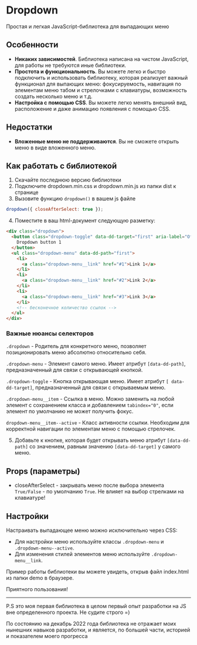 # Dropdown

Простая и легкая JavaScript-библиотека для выпадающих меню

## Особенности

- **Никаких зависимостей**. Библиотека написана на чистом JavaScript, для работы не требуются иные библиотеки.
- **Простота и функциональность**. Вы можете легко и быстро подключить и использовать библиотеку, которая реализует важный функционал для выпающих меню: фокусируемость, навигация по элементам меню табом и стрелочками с клавиатуры, возможность создать несколько меню и т.д.
- **Настройка с помощью CSS**. Вы можете легко менять внешний вид, расположение и даже анимацию появления с помощью CSS.

## Недостатки

- **Вложенные меню не поддерживаются**. Вы не сможете открыть меню в виде вложенного меню.

## Как работать с библиотекой

1. Скачайте последнюю версию библиотеки
2. Подключите dropdown.min.css и dropdown.min.js из папки dist к странице
3. Вызовите функцию `dropdown()` в вашем js файле

```js
dropdown({ closeAfterSelect: true });
```

4. Поместите в ваш html-документ следующую разметку:

```html
<div class="dropdown">
  <button class="dropdown-toggle" data-dd-target="first" aria-label="Открыть выпадающее меню">
    Dropdown button 1
  </button>
  <ul class="dropdown-menu" data-dd-path="first">
    <li>
      <a class="dropdown-menu__link" href="#1">Link 1</a>
    </li>
    <li>
      <a class="dropdown-menu__link" href="#2">Link 2</a>
    </li>
    <li>
      <a class="dropdown-menu__link" href="#3">Link 3</a>
    </li>
    <!-- бесконечное количество ссылок -->
  </ul>
</div>
```

### Важные нюансы селекторов

`.dropdown` - Родитель для конкретного меню, позволяет позиционировать меню абсолютно относительно себя.

`.dropdown-menu` - Элемент самого меню. Имеет атрибут `[data-dd-path]`, предназначенный для связи с открывающей кнопкой.

`.dropdown-toggle` - Кнопка открывающая меню. Имеет атрибут `[ data-dd-target]`, предназначенный для связи с открываемым меню.

`.dropdown-menu__item` - Ссылка в меню. Можно заменить на любой элемент с сохранением класса и добавлением `tabindex="0"`, если элемент по умолчанию не может получить фокус.

`dropdown-menu__item--active` - Класс активности ссылки. Необходим для корректной навигации по элементам меню с помощью стрелочек.

5. Добавьте к кнопке, которая будет открывать меню атрибут `[data-dd-path]` со значением, равным значению `[data-dd-target]` у самого меню.

## Props (параметры)

- closeAfterSelect - закрывать меню после выбора элемента `True/False` - по умолчанию `True`. Не влияет на выбор стрелками на клавиатуре!

## Настройки

Настраивать выпадающее меню можно исключительно через CSS:

- Для настройки меню используйте классы `.dropdown-menu`
  и `.dropdown-menu--active`.
- Для изменения стилей элементов меню используйте `.dropdown-menu__link`.

Пример работы библиотеки вы можете увидеть, открыв файл index.html из папки demo в браузере.

Приятного пользования! <br>

---
P.S это моя первая библиотека в целом первый опыт разработки на JS вне определенного проекта. Не судите строго =)

По состоянию на декабрь 2022 года библиотека не отражает моих нынешних навыков разработки, и является, по большей части, историей и показателем моего прогресса
